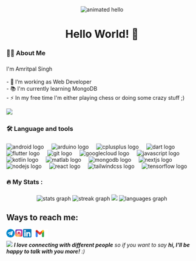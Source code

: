 <div align="center">
 <img src="https://github.com/Anmol-Baranwal/Cool-GIFs-For-GitHub/assets/74038190/9be4d344-6782-461a-b5a6-32a07bf7b34e" width="200" alt="animated hello">
</div>


###


###

<h1 align="center">Hello World! 👋</h1>

###

<h3 align="left">👩‍💻  About Me</h3>

###

<p align="left">I'm Amritpal Singh<br><br>- 🔭 I’m working as Web Developer<br>- 📚 I'm currently learning MongoDB<br>- ⚡ In my free time I'm either playing chess or doing some crazy stuff ;)</p>

<img src = 'https://komarev.com/ghpvc/?username=your-github-username&style=flat-square' />

###

<h3 align="left">🛠 Language and tools</h3>

###

<div align="left">
  <img src="https://cdn.jsdelivr.net/gh/devicons/devicon/icons/android/android-original.svg" height="40" alt="android logo"  />
  <img width="12" />
  <img src="https://cdn.jsdelivr.net/gh/devicons/devicon/icons/arduino/arduino-original.svg" height="40" alt="arduino logo"  />
  <img width="12" />
  <img src="https://cdn.jsdelivr.net/gh/devicons/devicon/icons/cplusplus/cplusplus-original.svg" height="40" alt="cplusplus logo"  />
  <img width="12" />
  <img src="https://cdn.jsdelivr.net/gh/devicons/devicon/icons/dart/dart-original.svg" height="40" alt="dart logo"  />
  <img width="12" />
  <img src="https://cdn.jsdelivr.net/gh/devicons/devicon/icons/flutter/flutter-original.svg" height="40" alt="flutter logo"  />
  <img width="12" />
  <img src="https://cdn.jsdelivr.net/gh/devicons/devicon/icons/git/git-original.svg" height="40" alt="git logo"  />
  <img width="12" />
  <img src="https://cdn.jsdelivr.net/gh/devicons/devicon/icons/googlecloud/googlecloud-original.svg" height="40" alt="googlecloud logo"  />
  <img width="12" />
  <img src="https://cdn.jsdelivr.net/gh/devicons/devicon/icons/javascript/javascript-original.svg" height="40" alt="javascript logo"  />
  <img width="12" />
  <img src="https://cdn.jsdelivr.net/gh/devicons/devicon/icons/kotlin/kotlin-original.svg" height="40" alt="kotlin logo"  />
  <img width="12" />
  <img src="https://cdn.jsdelivr.net/gh/devicons/devicon/icons/matlab/matlab-original.svg" height="40" alt="matlab logo"  />
  <img width="12" />
  <img src="https://cdn.jsdelivr.net/gh/devicons/devicon/icons/mongodb/mongodb-original.svg" height="40" alt="mongodb logo"  />
  <img width="12" />
  <img src="https://cdn.jsdelivr.net/gh/devicons/devicon/icons/nextjs/nextjs-original.svg" height="40" alt="nextjs logo"  />
  <img width="12" />
  <img src="https://cdn.jsdelivr.net/gh/devicons/devicon/icons/nodejs/nodejs-original.svg" height="40" alt="nodejs logo"  />
  <img width="12" />
  <img src="https://cdn.jsdelivr.net/gh/devicons/devicon/icons/react/react-original.svg" height="40" alt="react logo"  />
  <img width="12" />
  <img src="https://cdn.jsdelivr.net/gh/devicons/devicon/icons/tailwindcss/tailwindcss-original-wordmark.svg" height="40" alt="tailwindcss logo"  />
  <img width="12" />
  <img src="https://cdn.jsdelivr.net/gh/devicons/devicon/icons/tensorflow/tensorflow-original.svg" height="40" alt="tensorflow logo"  />
</div>

###

<h3 align="left">🔥   My Stats :</h3>

###

<div align="center">
  <img src="https://github-readme-stats.vercel.app/api?username=i-amritpal&hide_title=false&hide_rank=false&show_icons=true&include_all_commits=false&count_private=true&disable_animations=false&theme=tokyonight&locale=en&hide_border=true&order=1" height="150" alt="stats graph"  />
  <img src="https://streak-stats.demolab.com?user=i-amritpal&locale=en&mode=daily&theme=tokyonight&hide_border=true&border_radius=3&order=3" height="150" alt="streak graph"  />

<img src="https://streak-stats.demolab.com/?user=i-amritpal&locale=en&mode=daily&theme=tokyonight&hide_border=true&border_radius=3&order=3" />
 
  <img src="https://github-readme-stats.vercel.app/api/top-langs?username=i-amritpal&locale=en&hide_title=true&layout=compact&card_width=320&langs_count=6&theme=tokyonight&hide_border=true&order=2" height="150" alt="languages graph"  />
</div>


## Ways to reach me:

[<img align="left" alt="AmritpalSingh | Telegram" width="22px" src="https://github.com/i-amritpal/i-amritpal/blob/main/assets/telegram.png" />](https://www.telegram.me/i_am_amritpal)[<img align="left" alt="AmritpalSingh | Instagram" width="22px" src="https://github.com/i-amritpal/i-amritpal/blob/main/assets/instagram.png" />](https://www.instagram.com/i.am.amritpal)[<img align="left" alt="Amritpa-Singh | LinkedIn" width="22px" src="https://github.com/i-amritpal/i-amritpal/blob/main/assets/linkedin.png" />](https://www.linkedin.com/in/amritpal17)[<img align="left" alt="AmritpalSingh | Gmail" width="44px" src="https://github.com/i-amritpal/i-amritpal/blob/main/assets/gmail.png" />](https://mail.google.com/mail/?view=cm&fs=1&tf=1&to=er.amritpal17@gmail.com)
<br>


<img src="https://media.giphy.com/media/LnQjpWaON8nhr21vNW/giphy.gif" width="60"> <em><b> I love connecting with different people</b> so if you want to say <b>hi, I'll be happy to talk with you more!</b> :)</em>

